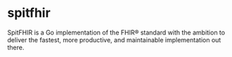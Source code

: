 # spitfhir

SpitFHIR is a Go implementation of the FHIR® standard with the ambition to deliver the fastest, more productive, and maintainable implementation out there.
